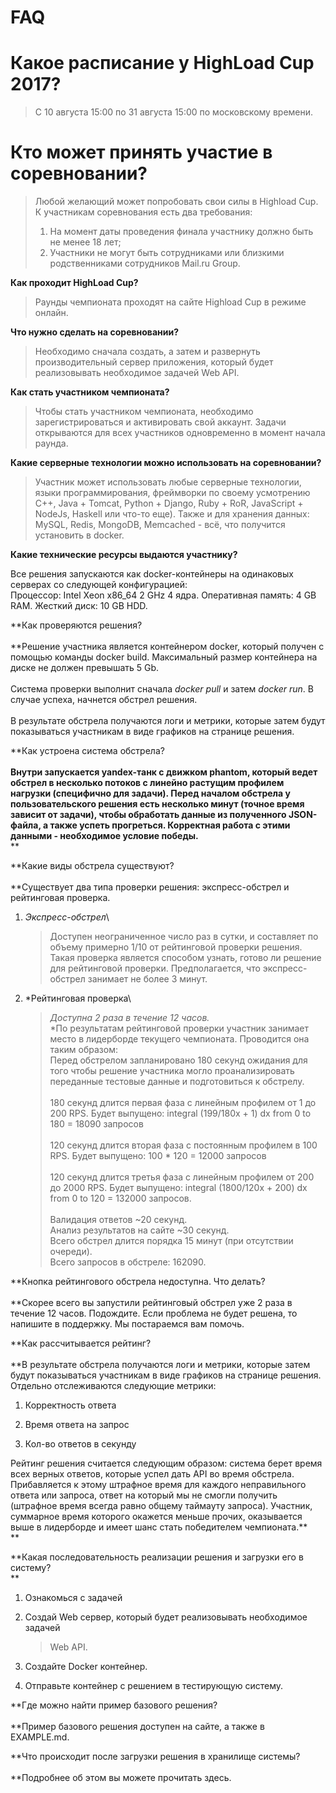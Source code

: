 
FAQ
===

Какое расписание у HighLoad Cup 2017?
=====================================

> С 10 августа 15:00 по 31 августа 15:00 по московскому времени.

**Кто может принять участие в соревновании?**
=============================================

> Любой желающий может попробовать свои силы в Highload Cup. К участникам соревнования есть два требования:
> 1.  На момент даты проведения финала участнику должно быть не менее 18 лет;
> 2.  Участники не могут быть сотрудниками или близкими родственниками сотрудников Mail.ru Group.

**Как проходит HighLoad Cup?**

> Раунды чемпионата проходят на сайте Highload Cup в режиме онлайн.

**Что нужно сделать на соревновании?**

> Необходимо сначала создать, а затем и развернуть производительный сервер приложения, который будет реализовывать необходимое задачей Web API.

**Как стать участником чемпионата?**

> Чтобы стать участником чемпионата, необходимо зарегистрироваться и активировать свой аккаунт. Задачи открываются для всех участников
одновременно в момент начала раунда.

**Какие серверные технологии можно использовать на соревновании?**

> Участник может использовать любые серверные технологии, языки программирования, фреймворки по своему усмотрению 
> C++, Java + Tomcat, Python + Django, Ruby + RoR, JavaScript + NodeJs, Haskell или что-то
еще).
> Также и для хранения данных: MySQL, Redis, MongoDB, Memcached - всё, что получится установить в docker.

**Какие технические ресурсы выдаются участнику?**

Все решения запускаются как docker-контейнеры на одинаковых серверах со
следующей конфигурацией:\
Процессор: Intel Xeon x86\_64 2 GHz 4 ядра. Оперативная память: 4 GB
RAM. Жесткий диск: 10 GB HDD.

**Как проверяются решения?\
\
**Решение участника является контейнером docker, который получен с
помощью команды docker build. Максимальный размер контейнера на диске не
должен превышать 5 Gb.\
\
Система проверки выполнит сначала *docker pull* и затем *docker run*. В
случае успеха, начнется обстрел решения.\
\
В результате обстрела получаются логи и метрики, которые затем будут
показываться участникам в виде графиков на странице решения.

**Как устроена система обстрела?\
\
**Внутри запускается yandex-танк с движком phantom, который ведет
обстрел в несколько потоков с линейно растущим профилем нагрузки
(специфично для задачи). Перед началом обстрела у пользовательского
решения есть несколько минут (точное время зависит от задачи), чтобы
обработать данные из полученного JSON-файла, а также успеть прогреться.
Корректная работа с этими данными - необходимое условие победы.**\
**

**Какие виды обстрела существуют?\
\
**Существует два типа проверки решения: экспресс-обстрел и рейтинговая
проверка.

1.  *Экспресс-обстрел*\
    > Доступен неограниченное число раз в сутки, и составляет по объему
    > примерно 1/10 от рейтинговой проверки решения. Такая проверка
    > является способом узнать, готово ли решение для
    > рейтинговой проверки. Предполагается, что экспресс-обстрел
    > занимает не более 3 минут.

2.  *Рейтинговая проверка\
    > *Доступна 2 раза в течение 12 часов.*\
    > *По результатам рейтинговой проверки участник занимает место в
    > лидерборде текущего чемпионата. Проводится она таким образом:\
    > Перед обстрелом запланировано 180 секунд ожидания для того чтобы
    > решение участника могло проанализировать переданные тестовые
    > данные и подготовиться к обстрелу.\
    > \
    > 180 секунд длится первая фаза с линейным профилем от 1 до 200 RPS.
    > Будет выпущено: integral (199/180x + 1) dx from 0 to 180 = 18090
    > запросов\
    > \
    > 120 секунд длится вторая фаза с постоянным профилем в 100 RPS.
    > Будет выпущено: 100 \* 120 = 12000 запросов\
    > \
    > 120 секунд длится третья фаза с линейным профилем от 200 до
    > 2000 RPS. Будет выпущено: integral (1800/120x + 200) dx from 0 to
    > 120 = 132000 запросов.\
    > \
    > Валидация ответов \~20 секунд.\
    > Анализ результатов на сайте \~30 секунд.\
    > Всего обстрел длится порядка 15 минут (при отсутствии очереди).\
    > Всего запросов в обстреле: 162090.

**Кнопка рейтингового обстрела недоступна. Что делать?\
\
**Скорее всего вы запустили рейтинговый обстрел уже 2 раза в течение 12
часов. Подождите. Если проблема не будет решена, то напишите в
поддержку. Мы постараемся вам помочь.

**Как рассчитывается рейтинг?\
\
**В результате обстрела получаются логи и метрики, которые затем будут
показываться участникам в виде графиков на странице решения. Отдельно
отслеживаются следующие метрики:

1.  Корректность ответа

2.  Время ответа на запрос

3.  Кол-во ответов в секунду

Рейтинг решения считается следующим образом: система берет время всех
верных ответов, которые успел дать API во время обстрела. Прибавляется к
этому штрафное время для каждого неправильного ответа или запроса, ответ
на который мы не смогли получить (штрафное время всегда равно общему
таймауту запроса). Участник, суммарное время которого окажется меньше
прочих, оказывается выше в лидерборде и имеет шанс стать победителем
чемпионата.**\
**

**Какая последовательность реализации решения и загрузки его в систему?\
**

1.  Ознакомься с задачей

2.  Создай Web сервер, который будет реализовывать необходимое задачей
    > Web API.

3.  Создайте Docker контейнер.

4.  Отправьте контейнер с решением в тестирующую систему.

**Где можно найти пример базового решения?\
\
**Пример базового решения доступен на сайте, а также в EXAMPLE.md.

**Что происходит после загрузки решения в хранилище системы?\
\
**Подробнее об этом вы можете прочитать здесь.
